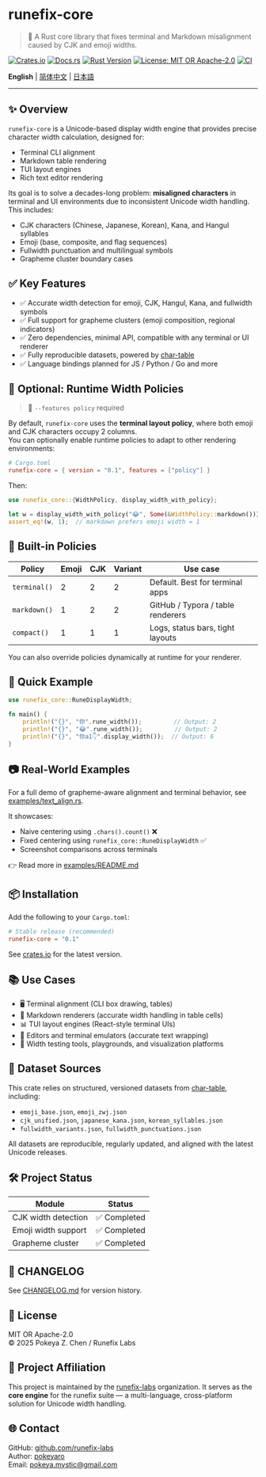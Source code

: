 # runefix-core

> 🎯 A Rust core library that fixes terminal and Markdown misalignment caused by CJK and emoji widths.

[![Crates.io](https://img.shields.io/crates/v/runefix-core)](https://crates.io/crates/runefix-core)
[![Docs.rs](https://img.shields.io/docsrs/runefix-core)](https://docs.rs/runefix-core)
[![Rust Version](https://img.shields.io/badge/rust-1.85%2B-orange)](https://www.rust-lang.org)
[![License: MIT OR Apache-2.0](https://img.shields.io/badge/license-MIT%20OR%20Apache--2.0-blue.svg)](./LICENSE)
[![CI](https://github.com/runefix-labs/runefix-core/actions/workflows/ci.yml/badge.svg?branch=master)](https://github.com/runefix-labs/runefix-core/actions/workflows/ci.yml)

**English** | [简体中文](./README_zh.md) | [日本語](./README_ja.md)

---

## ✨ Overview

`runefix-core` is a Unicode-based display width engine that provides precise character width calculation, designed for:

- Terminal CLI alignment 
- Markdown table rendering 
- TUI layout engines 
- Rich text editor rendering

Its goal is to solve a decades-long problem: **misaligned characters** in terminal and UI environments due to inconsistent Unicode width handling.
This includes:

- CJK characters (Chinese, Japanese, Korean), Kana, and Hangul syllables 
- Emoji (base, composite, and flag sequences)
- Fullwidth punctuation and multilingual symbols 
- Grapheme cluster boundary cases

## ✅ Key Features

- ✅ Accurate width detection for emoji, CJK, Hangul, Kana, and fullwidth symbols 
- ✅ Full support for grapheme clusters (emoji composition, regional indicators)
- ✅ Zero dependencies, minimal API, compatible with any terminal or UI renderer 
- ✅ Fully reproducible datasets, powered by [char-table](https://github.com/runefix-labs/char-table)
- ✅ Language bindings planned for JS / Python / Go and more

## 🧩 Optional: Runtime Width Policies

> 🧪 `--features policy` required

By default, `runefix-core` uses the **terminal layout policy**, where both emoji and CJK characters occupy 2 columns. \
You can optionally enable runtime policies to adapt to other rendering environments:
```toml
# Cargo.toml
runefix-core = { version = "0.1", features = ["policy"] }
```
Then:
```rust
use runefix_core::{WidthPolicy, display_width_with_policy};

let w = display_width_with_policy("😂", Some(&WidthPolicy::markdown()));
assert_eq!(w, 1);  // markdown prefers emoji width = 1
```

## 🧠 Built-in Policies

| Policy       | Emoji | CJK | Variant | Use case                          |
| ------------ | ----- | --- | ------- | --------------------------------- |
| `terminal()` | 2     | 2   | 2       | Default. Best for terminal apps   |
| `markdown()` | 1     | 2   | 2       | GitHub / Typora / table renderers |
| `compact()`  | 1     | 1   | 1       | Logs, status bars, tight layouts  |

You can also override policies dynamically at runtime for your renderer.

## 🚀 Quick Example

```rust
use runefix_core::RuneDisplayWidth;

fn main() {
    println!("{}", "你".rune_width());         // Output: 2
    println!("{}", "😂".rune_width());         // Output: 2
    println!("{}", "你a1👇".display_width());  // Output: 6
}
```

## 📷 Real-World Examples

For a full demo of grapheme-aware alignment and terminal behavior, see [examples/text_align.rs](./examples/text_align.rs).

It showcases:

- Naive centering using `.chars().count()` ❌ 
- Fixed centering using `runefix_core::RuneDisplayWidth` ✅ 
- Screenshot comparisons across terminals

👉 Read more in [examples/README.md](./examples/README.md)

## 📦 Installation

Add the following to your `Cargo.toml`:

```toml
# Stable release (recommended)
runefix-core = "0.1"
```

See [crates.io](https://crates.io/crates/runefix-core) for the latest version.

## 📚 Use Cases

- 🖥️ Terminal alignment (CLI box drawing, tables)
- 🧾 Markdown renderers (accurate width handling in table cells)
- 📊 TUI layout engines (React-style terminal UIs)
- 📄 Editors and terminal emulators (accurate text wrapping)
- 🧩 Width testing tools, playgrounds, and visualization platforms

## 📁 Dataset Sources

This crate relies on structured, versioned datasets from  [char-table](https://github.com/runefix-labs/char-table), including:

- `emoji_base.json`, `emoji_zwj.json`
- `cjk_unified.json`, `japanese_kana.json`, `korean_syllables.json`
- `fullwidth_variants.json`, `fullwidth_punctuations.json`

All datasets are reproducible, regularly updated, and aligned with the latest Unicode releases.

## 🛠️ Project Status

| Module              | Status      |
| ------------------- | ----------- |
| CJK width detection | ✅ Completed |
| Emoji width support | ✅ Completed |
| Grapheme cluster    | ✅ Completed |

## 📌 CHANGELOG

See [CHANGELOG.md](./CHANGELOG.md) for version history.

## 🔖 License

MIT OR Apache-2.0  
© 2025 Pokeya Z. Chen / Runefix Labs

## 📣 Project Affiliation

This project is maintained by the [runefix-labs](https://github.com/runefix-labs) organization.
It serves as the **core engine** for the runefix suite — a multi-language, cross-platform solution for Unicode width handling.

## 🌐 Contact

GitHub: [github.com/runefix-labs](https://github.com/runefix-labs) \
Author: [pokeyaro](https://github.com/pokeyaro) \
Email: [pokeya.mystic@gmail.com](mailto:pokeya.mystic@gmail.com)
